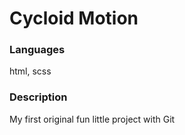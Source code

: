 # Cycloid Motion

### Languages
html, scss

### Description
My first original fun little project with Git